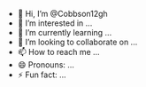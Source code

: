 - 👋 Hi, I’m @Cobbson12gh
- 👀 I’m interested in ...
- 🌱 I’m currently learning ...
- 💞️ I’m looking to collaborate on ...
- 📫 How to reach me ...
- 😄 Pronouns: ...
- ⚡ Fun fact: ...

<!---
Cobbson12gh/Cobbson12gh is a ✨ special ✨ repository because its `README.md` (this file) appears on your GitHub profile.
You can click the Preview link to take a look at your changes.
--->
